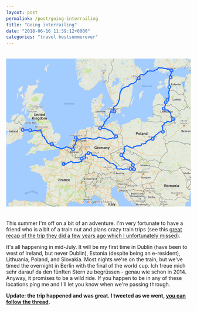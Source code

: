 ```yaml
---
layout: post
permalink: /post/going-interrailing
title: "Going interrailing"
date: "2018-06-16 11:39:12+0000"
categories: "travel bestsummerever"
---
```


<div class="row" style="padding-top:20px;padding-bottom:20px;">
<div class="col-md-1"></div>
<div class="col-md-10">
  <img src="/img/blog/interrailing.png"/>
</div>
<div class="col-md-1"></div>
</div>


This summer I'm off on a bit of an adventure. I'm very fortunate to have a
friend who is a bit of a train nut and plans crazy train trips (see this
<a href="https://spark.adobe.com/page/PCoJ5a20NeHfK/">great recap of the trip they did a few years ago which I unfortunately missed</a>).

It's all happening in mid-July. It will be my first time in Dublin (have been to west of Ireland, but never Dublin), Estonia (despite being an e-resident), Lithuania, Poland, and Slovakia. Most nights we're on the train, but we've timed the overnight in Berlin with the final of the
world cup. Ich freue mich sehr darauf da den fünften Stern zu begrüssen -
genau wie schon in 2014. Anyway, it promises to be a wild ride. If you happen
to be in any of these locations ping me and I'll let you know when we're
passing through. 

**Update: the trip happened and was great. I tweeted as we went, <a href="https://twitter.com/freyfogle/status/1017300671819927553">you can follow the thread</a>.**




